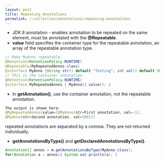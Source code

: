 ```yaml
---
layout: post
title: Repeating Annotations
permalink: /:collection/annotations/repeating-annotations
---
```



* JDK 8 annotation - enables annotation to be repeated on the same element, must be annotated with the **@Repeatable**.
* **value** field specifies the container type for the repeatable annotation, an array of the repeatable annotation type.

```java
// Make MyAnno repeatable.
@Retention(RetentionPolicy.RUNTIME)
@Repeatable(MyRepeatedAnnos.class)
@interface MyAnno {String str() default "Testing"; int val() default 9000;}
// This is the container annotation.
@Retention(RetentionPolicy.RUNTIME)
@interface MyRepeatedAnnos { MyAnno[] value(); }
```
* In **getAnnotation()**, use the container annotation, not the repeatable annotation.

```java
The output is shown here:
@MyRepeatedAnnos(value=[@MyAnno(str=First annotation, val=-1),
@MyAnno(str=Second annotation, val=100)])
```
repeated annotations are separated by a comma. They are not returned individually.
* **getAnnotationsByType()** and **getDeclaredAnnotationsByType()**.

```java
Annotation[] annos = m.getAnnotationsByType(MyAnno.class);
for(Annotation a : annos){ System.out.println(a); }
```
